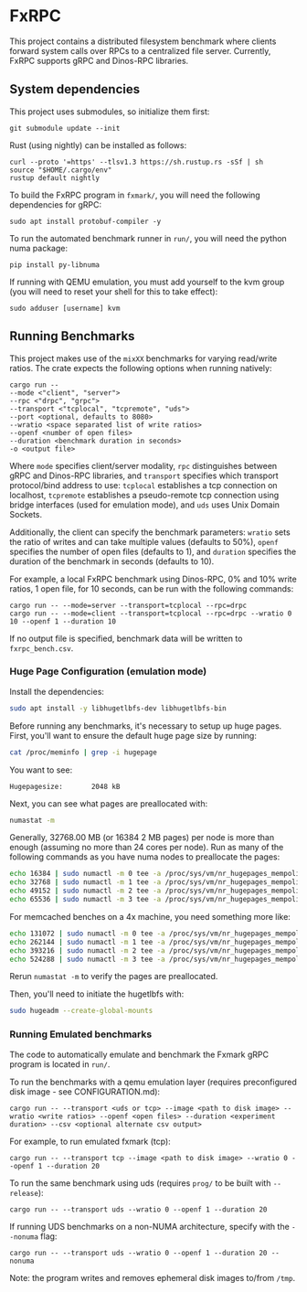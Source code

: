 # FxRPC

This project contains a distributed filesystem benchmark where clients forward system calls over RPCs to a centralized file server. Currently, FxRPC supports gRPC and Dinos-RPC libraries.

## System dependencies

This project uses submodules, so initialize them first:
```
git submodule update --init
```
Rust (using nightly) can be installed as follows:
```
curl --proto '=https' --tlsv1.3 https://sh.rustup.rs -sSf | sh
source "$HOME/.cargo/env"
rustup default nightly
```
To build the FxRPC program in ```fxmark/```, you will need the following dependencies for gRPC:
```
sudo apt install protobuf-compiler -y
```
To run the automated benchmark runner in ```run/```, you will need the python numa package:
```
pip install py-libnuma
```
If running with QEMU emulation, you must add yourself to the kvm group (you will need to reset your shell for this to take effect):
```
sudo adduser [username] kvm
```

## Running Benchmarks

This project makes use of the ```mixXX``` benchmarks for varying read/write ratios. The crate expects the following options when running natively:
```
cargo run -- 
--mode <"client", "server">
--rpc <"drpc", "grpc">
--transport <"tcplocal", "tcpremote", "uds">
--port <optional, defaults to 8080>
--wratio <space separated list of write ratios>
--openf <number of open files>
--duration <benchmark duration in seconds>
-o <output file>
```
Where ```mode``` specifies client/server modality, ```rpc``` distinguishes between gRPC and Dinos-RPC libraries, and ```transport``` specifies which transport protocol/bind address to use: ```tcplocal``` establishes a tcp connection on localhost, ```tcpremote``` establishes a pseudo-remote tcp connection using bridge interfaces (used for emulation mode), and ```uds``` uses Unix Domain Sockets.

Additionally, the client can specify the benchmark parameters: ```wratio``` sets the ratio of writes and can take multiple values (defaults to 50%), ```openf``` specifies the number of open files (defaults to 1), and ```duration``` specifies the duration of the benchmark in seconds (defaults to 10).

For example, a local FxRPC benchmark using Dinos-RPC, 0% and 10% write ratios, 1 open file, for 10 seconds, can be run with the following commands:
```
cargo run -- --mode=server --transport=tcplocal --rpc=drpc
cargo run -- --mode=client --transport=tcplocal --rpc=drpc --wratio 0 10 --openf 1 --duration 10
```

If no output file is specified, benchmark data will be written to ```fxrpc_bench.csv```.

### Huge Page Configuration (emulation mode)

Install the dependencies:
```bash
sudo apt install -y libhugetlbfs-dev libhugetlbfs-bin
```

Before running any benchmarks, it's necessary to setup up huge pages.
First, you'll want to ensure the default huge page size by running:
```bash
cat /proc/meminfo | grep -i hugepage
```
You want to see:
```
Hugepagesize:       2048 kB
```

Next, you can see what pages are preallocated with:
```bash
numastat -m
```

Generally, 32768.00 MB (or 16384 2 MB pages) per node is more than enough (assuming no more than 24 cores per node).
Run as many of the following commands as you have numa nodes to preallocate the pages:

```bash
echo 16384 | sudo numactl -m 0 tee -a /proc/sys/vm/nr_hugepages_mempolicy
echo 32768 | sudo numactl -m 1 tee -a /proc/sys/vm/nr_hugepages_mempolicy
echo 49152 | sudo numactl -m 2 tee -a /proc/sys/vm/nr_hugepages_mempolicy
echo 65536 | sudo numactl -m 3 tee -a /proc/sys/vm/nr_hugepages_mempolicy
```

For memcached benches on a 4x machine, you need something more like:
```bash
echo 131072 | sudo numactl -m 0 tee -a /proc/sys/vm/nr_hugepages_mempolicy
echo 262144 | sudo numactl -m 1 tee -a /proc/sys/vm/nr_hugepages_mempolicy
echo 393216 | sudo numactl -m 2 tee -a /proc/sys/vm/nr_hugepages_mempolicy
echo 524288 | sudo numactl -m 3 tee -a /proc/sys/vm/nr_hugepages_mempolicy
```

Rerun ```numastat -m``` to verify the pages are preallocated.

Then, you'll need to initiate the hugetlbfs with:
```bash
sudo hugeadm --create-global-mounts
```

### Running Emulated benchmarks

The code to automatically emulate and benchmark the Fxmark gRPC program is located in ```run/```.

To run the benchmarks with a qemu emulation layer (requires preconfigured disk image - see CONFIGURATION.md):
```
cargo run -- --transport <uds or tcp> --image <path to disk image> --wratio <write ratios> --openf <open files> --duration <experiment duration> --csv <optional alternate csv output>
```
For example, to run emulated fxmark (tcp):
```
cargo run -- --transport tcp --image <path to disk image> --wratio 0 --openf 1 --duration 20
```
To run the same benchmark using uds (requires ```prog/``` to be built with ```--release```):
```
cargo run -- --transport uds --wratio 0 --openf 1 --duration 20
```
If running UDS benchmarks on a non-NUMA architecture, specify with the ```--nonuma``` flag:
```
cargo run -- --transport uds --wratio 0 --openf 1 --duration 20 --nonuma
```
Note: the program writes and removes ephemeral disk images to/from ```/tmp```.
